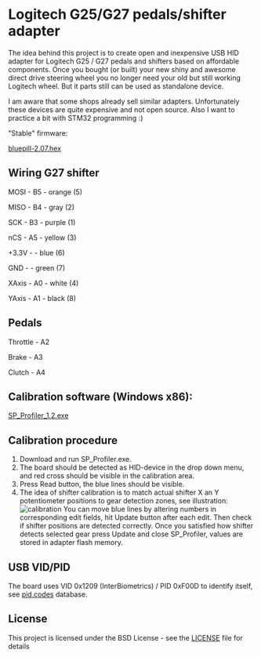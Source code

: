 
Logitech G25/G27 pedals/shifter adapter
=======================================

The idea behind this project is to create open and inexpensive USB HID adapter for Logitech G25 / G27 pedals and shifters based on affordable components. Once you bought (or built) your new shiny and awesome direct drive steering wheel you no longer need your old but still working Logitech wheel. But it parts still can be used as standalone device.

I am aware that some shops already sell similar adapters. Unfortunately these devices are quite expensive and not open source. Also I want to practice a bit with STM32 programming :)

"Stable" firmware:

 [bluepill-2.07.hex](binaries/bluepill-2.07.hex)
 
## Wiring G27 shifter

 MOSI  - B5 - orange (5)
 
 MISO  - B4 - gray   (2)
 
 SCK   - B3 - purple (1)
 
 nCS   - A5 - yellow (3)
 
 +3.3V -    - blue   (6)
 
 GND   -    - green  (7)
 
 XAxis - A0 - white  (4)
 
 YAxis - A1 - black  (8)
 
## Pedals

 Throttle - A2
 
 Brake - A3
 
 Clutch - A4

## Calibration software (Windows x86):

 [SP_Profiler_1.2.exe](binaries/SP_Profiler_1.2.exe)
 
## Calibration procedure

1. Download and run SP_Profiler.exe.
2. The board should be detected as HID-device in the drop down menu, and red cross should be visible in the calibration area.
3. Press Read button, the blue lines should be visible.
4. The idea of shifter calibration is to match actual shifter X an Y potentiometer positions to gear detection zones, see illustration: ![calibration](https://habrastorage.org/files/a58/dce/3ea/a58dce3ea492499faaae6c0fd2231812.JPG)
You can move blue lines by altering numbers in corresponding edit fields, hit Update button after each edit. Then check if shifter positions are detected correctly. Once you satisfied how shifter detects selected gear press Update and close SP_Profiler, values are stored in adapter flash memory.

## USB VID/PID

The board uses VID 0x1209 (InterBiometrics) / PID 0xF00D to identify itself, see [pid.codes](http://pid.codes/1209/F00D/) database.

## License

This project is licensed under the BSD License - see the [LICENSE](LICENSE) file for details
